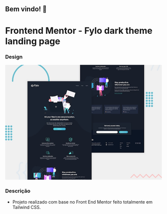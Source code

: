 ## Bem vindo! 👋

# Frontend Mentor - Fylo dark theme landing page


### Design
![Design preview for the Fylo dark theme landing page challenge](./design/desktop-preview.jpg)

### Descrição
- Projeto realizado com base no Front End Mentor feito totalmente em Tailwind CSS.

